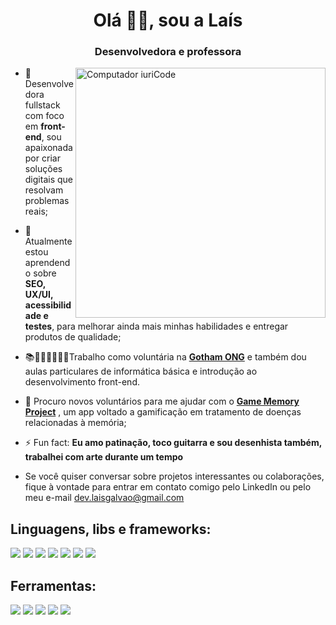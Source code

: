 <h1 align="center">Olá 👋🏽, sou a Laís</h1>
<h3 align="center">Desenvolvedora e professora</h3>
<img src="https://raw.githubusercontent.com/MicaelliMedeiros/micaellimedeiros/master/image/computer-illustration.png" min-width="400px" max-width="400px" width="400px" align="right" alt="Computador iuriCode">


- 🔭 Desenvolvedora fullstack com foco em **front-end**, sou apaixonada por criar soluções digitais que resolvam problemas reais;
- 🌱 Atualmente estou aprendendo sobre **SEO, UX/UI, acessibilidade e testes**, para melhorar ainda mais minhas habilidades e entregar produtos de qualidade;
- 📚👩🏽‍💻🦇🤘🏽Trabalho como voluntária na **[Gotham ONG](https://github.com/gotham-ong)** e também dou aulas particulares de informática básica e introdução ao desenvolvimento front-end. 
- 🤝 Procuro novos voluntários para me ajudar com o **[Game Memory Project](https://github.com/Game-Memory-Project)** , um app voltado a gamificação em tratamento de doenças relacionadas à memória;
- ⚡ Fun fact: **Eu amo patinação, toco guitarra e sou desenhista também, trabalhei com arte durante um tempo**

- Se você quiser conversar sobre projetos interessantes ou colaborações, fique à vontade para entrar em contato comigo pelo LinkedIn ou pelo meu e-mail dev.laisgalvao@gmail.com

## Linguagens, libs e frameworks: 
<p align="justify">
  <img src="https://img.shields.io/badge/Sass-CC6699?style=for-the-badge&logo=sass&logoColor=white"/>
  <img src="https://img.shields.io/badge/Tailwind_CSS-38B2AC?style=for-the-badge&logo=tailwind-css&logoColor=white"/>
  <img src="https://img.shields.io/badge/Bootstrap-563D7C?style=for-the-badge&logo=bootstrap&logoColor=white"/>
  <img src="https://img.shields.io/badge/JavaScript-F7DF1E?style=for-the-badge&logo=javascript&logoColor=black"/>
  <img src="https://img.shields.io/badge/Vue.js-35495E?style=for-the-badge&logo=vue.js&logoColor=4FC08D"/>
  <img src="https://img.shields.io/badge/React-20232A?style=for-the-badge&logo=react&logoColor=61DAFB"/>
  <img src="https://img.shields.io/badge/Laravel-FF2D20?style=for-the-badge&logo=laravel&logoColor=white"/>
</p>

## Ferramentas: 
<p align="justify">
  <img src="https://img.shields.io/badge/Netlify-00C7B7?style=for-the-badge&logo=netlify&logoColor=white"/>
  <img src="https://img.shields.io/badge/Vercel-000000?style=for-the-badge&logo=vercel&logoColor=white"/>
  <img src="https://img.shields.io/badge/Figma-F24E1E?style=for-the-badge&logo=figma&logoColor=white"/>
  <img src="https://img.shields.io/badge/Visual_Studio_Code-0078D4?style=for-the-badge&logo=visual%20studio%20code&logoColor=white"/>
  <img src="https://img.shields.io/badge/Notion-000000?style=for-the-badge&logo=notion&logoColor=white"/>
</p>


